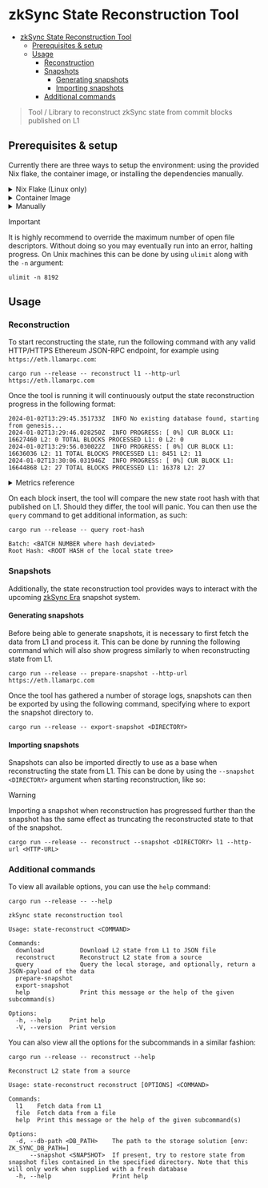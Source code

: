 # zkSync State Reconstruction Tool

<!--toc:start-->
- [zkSync State Reconstruction Tool](#zksync-state-reconstruction-tool)
  - [Prerequisites & setup](#prerequisites--setup)
  - [Usage](#usage)
    - [Reconstruction](#reconstruction)
    - [Snapshots](#snapshots)
      - [Generating snapshots](#generating-snapshots)
      - [Importing snapshots](#importing-snapshots)
    - [Additional commands](#additional-commands)
<!--toc:end-->

> Tool / Library to reconstruct zkSync state from commit blocks published on L1

## Prerequisites & setup

Currently there are three ways to setup the environment: using the provided Nix flake, the container image, or installing the dependencies manually.

<details>
<summary>Nix Flake (Linux only)</summary>

To use the supplied Nix development environment you need to have Nix installed, This can be done by following the official instructions <a href="https://nixos.org/download.html">here</a>.   <br><br>

Once Nix is installed, the development environment can be activated via the following command:

```nix
nix develop --experimental-features 'nix-command flakes'
```

If you instead want to permanently enable the experimental flakes feature, you can do so by following the instructions detailed <a href="https://nixos.wiki/wiki/Flakes">here</a>. The environment can then be activated via:

```nix
nix develop
```

</details>

<details>
<summary>Container Image</summary>
To build the container image, use:
<br><br>

```fish
podman build -t state-reconstruction:latest .
```

And, to run it with `podman`, please use:

```fish
podman run -it state-reconstruction:latest
```

</details>

<details>
<summary>Manually</summary>
This tool is written in nightly Rust; you can install Rust by following the official instructions <a href="https://www.rust-lang.org/learn/get-started">here</a>, and then running the following command to switch to the nightly toolchain:
<br><br>

```fish
rustup toolchain install nightly
```

You also need to have `protobuf`, version `3.20` or above, installed and accessible via `PATH`. Use your preferred package manager to do this. For example, using brew:

```fish
brew install protobuf
```

</details>

> [!IMPORTANT]
> It is highly recommend to override the maximum number of open file descriptors. Without doing so you may eventually run into an error, halting progress. On Unix machines this can be done by using `ulimit` along with the `-n` argument:
>
> ```fish
> ulimit -n 8192
> ```

## Usage

### Reconstruction

To start reconstructing the state, run the following command with any valid HTTP/HTTPS Ethereum JSON-RPC endpoint, for example using `https://eth.llamarpc.com`:

```fish
cargo run --release -- reconstruct l1 --http-url https://eth.llamarpc.com
```

Once the tool is running it will continuously output the state reconstruction progress in the following format:

```fish
2024-01-02T13:29:45.351733Z  INFO No existing database found, starting from genesis...
2024-01-02T13:29:46.028250Z  INFO PROGRESS: [ 0%] CUR BLOCK L1: 16627460 L2: 0 TOTAL BLOCKS PROCESSED L1: 0 L2: 0
2024-01-02T13:29:56.030022Z  INFO PROGRESS: [ 0%] CUR BLOCK L1: 16636036 L2: 11 TOTAL BLOCKS PROCESSED L1: 8451 L2: 11
2024-01-02T13:30:06.031946Z  INFO PROGRESS: [ 0%] CUR BLOCK L1: 16644868 L2: 27 TOTAL BLOCKS PROCESSED L1: 16378 L2: 27
```

<details>
<summary>Metrics reference</summary>

- `CUR BLOCK`: The last block height that was processed.
- `TOTAL BLOCKS PROCESSED`: The total number of blocks that has been processed since starting.

</details>

On each block insert, the tool will compare the new state root hash with that published on L1. Should they differ, the tool will panic. You can then use the `query` command to get additional information, as such:

```fish
cargo run --release -- query root-hash

Batch: <BATCH NUMBER where hash deviated>
Root Hash: <ROOT HASH of the local state tree>
```

### Snapshots

Additionally, the state reconstruction tool provides ways to interact with the upcoming [zkSync Era](https://github.com/matter-labs/zksync-era) snapshot system.

#### Generating snapshots

Before being able to generate snapshots, it is necessary to first fetch the data from L1 and process it. This can be done by running the following command which will also show progress similarly to when reconstructing state from L1.

```fish
cargo run --release -- prepare-snapshot --http-url https://eth.llamarpc.com
```

Once the tool has gathered a number of storage logs, snapshots can then be exported by using the following command, specifying where to export the snapshot directory to.

```fish
cargo run --release -- export-snapshot <DIRECTORY>
```

#### Importing snapshots

Snapshots can also be imported directly to use as a base when reconstructing the state from L1. This can be done by using the `--snapshot <DIRECTORY>` argument when starting reconstruction, like so:

> [!WARNING]
> Importing a snapshot when reconstruction has progressed further than the snapshot has the same effect as truncating the reconstructed state to that of the snapshot.

```fish
cargo run --release -- reconstruct --snapshot <DIRECTORY> l1 --http-url <HTTP-URL>
```

### Additional commands

To view all available options, you can use the `help` command:

```fish
cargo run --release -- --help

zkSync state reconstruction tool

Usage: state-reconstruct <COMMAND>

Commands:
  download          Download L2 state from L1 to JSON file
  reconstruct       Reconstruct L2 state from a source
  query             Query the local storage, and optionally, return a JSON-payload of the data
  prepare-snapshot
  export-snapshot
  help              Print this message or the help of the given subcommand(s)

Options:
  -h, --help     Print help
  -V, --version  Print version
```

You can also view all the options for the subcommands in a similar fashion:

```fish
cargo run --release -- reconstruct --help

Reconstruct L2 state from a source

Usage: state-reconstruct reconstruct [OPTIONS] <COMMAND>

Commands:
  l1    Fetch data from L1
  file  Fetch data from a file
  help  Print this message or the help of the given subcommand(s)

Options:
  -d, --db-path <DB_PATH>    The path to the storage solution [env: ZK_SYNC_DB_PATH=]
      --snapshot <SNAPSHOT>  If present, try to restore state from snapshot files contained in the specified directory. Note that this will only work when supplied with a fresh database
  -h, --help                 Print help
```
